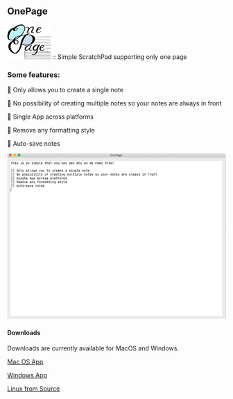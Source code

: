 ## OnePage

![Logo](resources/images/app-logo.png)
:: Simple ScratchPad supporting only one page

### Some features:

🚀 Only allows you to create a single note

🚀 No possibility of creating multiple notes so your notes are always in front

🚀 Single App across platforms

🚀 Remove any formatting style

🚀 Auto-save notes


![OnePage](docs/images/one-page-screen.png)

#### Downloads

Downloads are currently available for MacOS and Windows.

[Mac OS App](https://github.com/namuan/one-page-releases/releases/download/0.1.0/onepage-macos-0.1.0.zip)

[Windows App](https://github.com/namuan/one-page-releases/releases/download/0.1.0/onepage-win-0.1.0.zip)

[Linux from Source](docs/installation.md)
